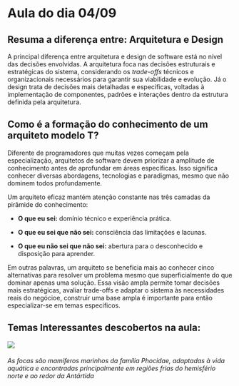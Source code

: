 # Aula do dia 04/09

## Resuma a diferença entre: Arquitetura e Design

A principal diferença entre arquitetura e design de software está no nível das decisões envolvidas. A arquitetura foca nas decisões estruturais e estratégicas do sistema, considerando os *trade-offs* técnicos e organizacionais necessários para garantir sua viabilidade e evolução. Já o design trata de decisões mais detalhadas e específicas, voltadas à implementação de componentes, padrões e interações dentro da estrutura definida pela arquitetura.


## Como é a formação do conhecimento de um arquiteto modelo T?

Diferente de programadores que muitas vezes começam pela especialização, arquitetos de software devem priorizar a amplitude de conhecimento antes de aprofundar em áreas específicas. Isso significa conhecer diversas abordagens, tecnologias e paradigmas, mesmo que não dominem todos profundamente.

Um arquiteto eficaz mantém atenção constante nas três camadas da pirâmide do conhecimento:

- **O que eu sei:** domínio técnico e experiência prática.

- **O que eu sei que não sei:** consciência das limitações e lacunas.

- **O que eu não sei que não sei:** abertura para o desconhecido e disposição para aprender.

Em outras palavras, um arquiteto se beneficia mais ao conhecer cinco alternativas para resolver um problema mesmo que superficialmente do que dominar apenas uma solução. Essa visão ampla permite tomar decisões mais estratégicas, avaliar trade-offs e adaptar o sistema às necessidades reais do negócioe, construir uma base ampla é importante para então especializar-se em temas especificos.

## Temas Interessantes descobertos na aula:

![](https://tse3.mm.bing.net/th/id/OIP.Uzdlb5Sl7HNSnsceYFxgzgHaEM?cb=thfc1&rs=1&pid=ImgDetMain&o=7&rm=3)
###### As focas são mamíferos marinhos da família Phocidae, adaptadas à vida aquática e encontradas principalmente em regiões frias do hemisfério norte e ao redor da Antártida

